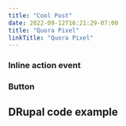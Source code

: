 ```yaml
---
title: "Cool Post"
date: 2022-09-12T16:21:29-07:00
title: "Quora Pixel"
linkTitle: "Quora Pixel"
---
```



<!-- DO NOT MODIFY -->
<!-- Quora Pixel Code (JS Helper) -->
<!-- End of Quora Pixel Code -->

<!-- ### Generic event script
<script>qp('track', 'Generic');</script>

### Page load event
<script>qp('track', 'Generic');</script> -->

### Inline action event
<!-- Add event to the button's click handler -->


### Button



## DRupal code example

<script>
    rudderanalytics.track("Order Completed");
</script>
<script>
    rudderanalytics.track("Cool");
</script>


<!-- End of Quora Pixel Code -->
